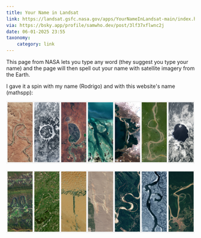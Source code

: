 ```yaml
---
title: Your Name in Landsat
link: https://landsat.gsfc.nasa.gov/apps/YourNameInLandsat-main/index.html
via: https://bsky.app/profile/samwho.dev/post/3lf37xflwnc2j
date: 06-01-2025 23:55
taxonomy:
    category: link
---
```


This page from NASA lets you type any word (they suggest you type your name) and the page will then spell out your name with satellite imagery from the Earth.

I gave it a spin with my name (Rodrigo) and with this website's name (mathspp):

![Landsat imagery spelling out the word “Rodrigo”](rodrigo.webp "“Rodrigo” spelled out in landsat imagery.")

![Landsat imagery spelling out the word “mathspp”](mathspp.webp "“mathspp” spelled out in landsat imagery.")

